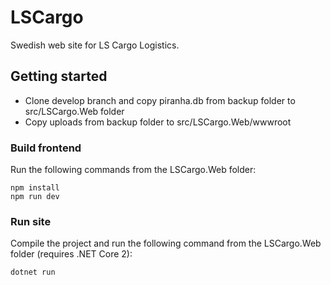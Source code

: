 # LSCargo
Swedish web site for LS Cargo Logistics.

## Getting started
* Clone develop branch and copy piranha.db from backup folder to src/LSCargo.Web folder
* Copy uploads from backup folder to src/LSCargo.Web/wwwroot

### Build frontend
Run the following commands from the LSCargo.Web folder:
```
npm install
npm run dev
```

### Run site
Compile the project and run the following command from the LSCargo.Web folder (requires .NET Core 2):
```
dotnet run
```